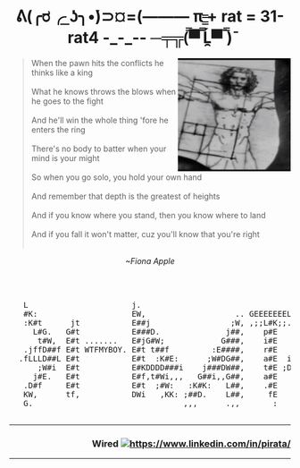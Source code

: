 <div>
   <h1 align="center">ᕕ(╭ರ╭ ͟ʖ╮•́)⊃¤=(———  π + rat = 31-rat4 -_-_-- ─╤╦(̿▀̿ ̿Ĺ̯̿̿▀̿ ̿)̄</h1>
</div>




<section>
   <img align="right" width="40%"  src="/pi1.gif" />
   <blockquote align="left" width="70%">
      When the pawn hits the conflicts he thinks like a king<br><br>
      What he knows throws the blows when he goes to the fight<br><br>
      And he'll win the whole thing 'fore he enters the ring<br><br>
      There's no body to batter when your mind is your might<br><br>
      So when you go solo, you hold your own hand<br><br>
      And remember that depth is the greatest of heights<br><br>
      And if you know where you stand, then you know where to land<br><br>
      And if you fall it won't matter, cuz you'll know that you're right<br><br>
   </blockquote>
   <em>
      <p align="center">~Fiona Apple</p>
   </em>
</section>

<pre align="center">
                                                                       
                                                                       
                                                                   .   
   L                      j.                                      ,W   
   #K:                    EW,                   .. GEEEEEEEL     i##   
   :K#t      jt           E##j                 ;W, ,;;L#K;;.    f###   
     L#G.   G#t           E###D.              j##,    p#E      G####   
      t#W,  E#t .......   E#jG#W;            G###,    i#E    .K#Ki##   
   .jffD##f E#t WTFMYBOY. E#t t##f         :E####,    r#E   ,W#D.,##   
  .fLLLD##L E#t           E#t  :K#E:      ;W#DG##,    a#E  i##E,,i##,  
      ;W#i  E#t           E#KDDDD###i    j###DW##,    t#E ;DDDDDDE##DGi
     j#E.   E#t           E#f,t#Wi,,,   G##i,,G##,    a#E        ,##   
   .D#f     E#t           E#t  ;#W:   :K#K:   L##,    .#E        ,##   
   KW,      tf,           DWi   ,KK: ;##D.    L##,     fE        .E#   
   G.                                ,,,      .,,       :          t   
                                                                       
</pre>

<!-- <img width="100%" align="center" src="/pi2.gif" /> -->

<section>
   <hr>
   <h3 align="right">Wired
      <a href="https://www.linkedin.com/in/pirata/" target="blank"><img src="https://raw.githubusercontent.com/rahuldkjain/github-profile-readme-generator/master/src/images/icons/Social/linked-in-alt.svg" alt="https://www.linkedin.com/in/pirata/" height="30" width="40" /></a>
   </h3>
   <hr>
</section>
